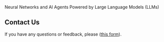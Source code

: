 Neural Networks and AI Agents Powered by Large Language Models (LLMs)

## Contact Us
If you have any questions or feedback, please ([this form](https://dynamicllm.github.io/)).
